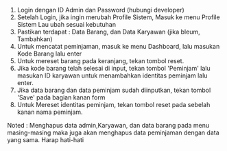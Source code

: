 1. Login dengan ID Admin dan Password (hubungi developer)
2. Setelah Login, jika ingin merubah Profile Sistem, Masuk ke menu Profile Sistem Lau ubah sesuai kebutuhan
3. Pastikan terdapat : Data Barang, dan Data Karyawan (jika bleum, Tambahkan)
4. Untuk mencatat peminjaman, masuk ke menu Dashboard, lalu masukan Kode Barang lalu enter
5. Untuk mereset barang pada keranjang, tekan tombol reset.
6. Jika kode barang telah selesai di input, tekan tombol 'Peminjam' lalu masukan ID karyawan untuk menambahkan identitas peminjam lalu enter.
7. Jika data barang dan data peminjam sudah diinputkan, tekan tombol 'Save' pada bagian kanan form
8. Untuk Mereset identitas peminjam, tekan tombol reset pada sebelah kanan nama peminjam.

Noted : Menghapus data admin,Karyawan, dan data barang pada menu masing-masing maka juga akan menghapus data peminjaman dengan data yang sama. Harap hati-hati
